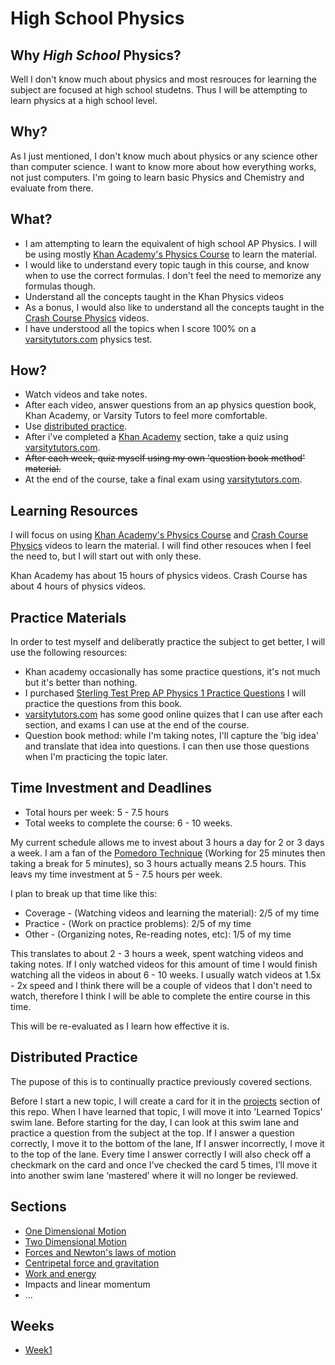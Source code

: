 # High School Physics

## Why *High School* Physics? 

Well I don't know much about physics and most resrouces for learning the subject are focused at high school studetns. Thus I will be attempting to learn physics at a high school level.

## Why?

As I just mentioned, I don't know much about physics or any science other than computer science. I want to know more about how everything works, not just computers. I'm going to learn basic Physics and Chemistry and evaluate from there.

## What?

* I am attempting to learn the equivalent of high school AP Physics. I will be using mostly [Khan Academy's Physics Course](https://www.khanacademy.org/science/physics) to learn the material.
* I would like to understand every topic taugh in this course, and know when to use the correct formulas. I don't feel the need to memorize any formulas though.
* Understand all the concepts taught in the Khan Physics videos
* As a bonus, I would also like to understand all the concepts taught in the [Crash Course Physics](https://www.youtube.com/watch?v=ZM8ECpBuQYE) videos.
* I have understood all the topics when I score 100% on a [varsitytutors.com](https://www.varsitytutors.com/high_school_physics-practice-tests) physics test.

## How?

* Watch videos and take notes. 
* After each video, answer questions from an ap physics question book, Khan Academy, or Varsity Tutors to feel more comfortable.
* Use [distributed practice](#distributed-practice).
* After i've completed a [Khan Academy](https://www.khanacademy.org/science/physics) section, take a quiz using [varsitytutors.com](https://www.varsitytutors.com/high_school_physics-practice-tests).
* ~~After each week, quiz myself using my own 'question book method' material.~~
* At the end of the course, take a final exam using [varsitytutors.com](https://www.varsitytutors.com/high_school_physics-practice-tests).

## Learning Resources

I will focus on using [Khan Academy's Physics Course](https://www.khanacademy.org/science/physics) and [Crash Course Physics](https://www.youtube.com/watch?v=ZM8ECpBuQYE) videos to learn the material. I will find other resouces when I feel the need to, but I will start out with only these.

Khan Academy has about 15 hours of physics videos.
Crash Course has about 4 hours of physics videos.


## Practice Materials

In order to test myself and deliberatly practice the subject to get better, I will use the following resources:

* Khan academy occasionally has some practice questions, it's not much but it's better than nothing.
* I purchased [Sterling Test Prep AP Physics 1 Practice Questions](https://www.amazon.com/Sterling-Test-Physics-Practice-Questions/dp/1514215608/ref=pd_sbs_14_img_2?_encoding=UTF8&psc=1&refRID=9D3G54T50ZJTKCQBDXY8) I will practice the questions from this book. 
* [varsitytutors.com](https://www.varsitytutors.com/ap_physics_1-help) has some good online quizes that I can use after each section, and exams I can use at the end of the course.
* Question book method: while I'm taking notes, I'll capture the 'big idea' and translate that idea into questions. I can then use those questions when I'm practicing the topic later.

## Time Investment and Deadlines

* Total hours per week: 5 - 7.5 hours
* Total weeks to complete the course: 6 - 10 weeks.

My current schedule allows me to invest about 3 hours a day for 2 or 3 days a week. I am a fan of the [Pomedoro Technique](https://www.google.ca/url?sa=t&rct=j&q=&esrc=s&source=web&cd=1&ved=0ahUKEwimjoSqv8XRAhVL6GMKHaZAD5AQFggaMAA&url=https%3A%2F%2Fen.wikipedia.org%2Fwiki%2FPomodoro_Technique&usg=AFQjCNEcNK-woTV-MpzRR0ilVXA1DnbXxQ&bvm=bv.144224172,d.cGc) (Working for 25 minutes then taking a break for 5 minutes), so 3 hours actually means 2.5 hours. This leavs my time investment at 5 - 7.5 hours per week.

I plan to break up that time like this:

* Coverage - (Watching videos and learning the material): 2/5 of my time
* Practice - (Work on practice problems): 2/5 of my time
* Other - (Organizing notes, Re-reading notes, etc): 1/5 of my time

This translates to about 2 - 3 hours a week, spent watching videos and taking notes. If I only watched videos for this amount of time I would finish watching all the videos in about 6 - 10 weeks. I usually watch videos at 1.5x - 2x speed and I think there will be a couple of videos that I don't need to watch, therefore I think I will be able to complete the entire course in this time.

This will be re-evaluated as I learn how effective it is.

## Distributed Practice

The pupose of this is to continually practice previously covered sections.

Before I start a new topic, I will create a card for it in the [projects](https://github.com/meech-ward/Learning-Projects/projects/1) section of this repo. When I have learned that topic, I will move it into 'Learned Topics' swim lane. Before starting for the day, I can look at this swim lane and practice a question from the subject at the top. If I answer a question correctly, I move it to the bottom of the lane, If I answer incorrectly, I move it to the top of the lane. Every time I answer correctly I will also check off a checkmark on the card and once I’ve checked the card 5 times, I’ll move it into another swim lane ‘mastered’ where it will no longer be reviewed.



## Sections

* [One Dimensional Motion](https://github.com/meech-ward/Learning-Projects/issues/1)
* [Two Dimensional Motion](https://github.com/meech-ward/Learning-Projects/issues/2)
* [Forces and Newton's laws of motion](https://github.com/meech-ward/Learning-Projects/issues/3)
* [Centripetal force and gravitation](https://github.com/meech-ward/Learning-Projects/issues/4)
* [Work and energy](https://github.com/meech-ward/Learning-Projects/issues/5)
* Impacts and linear momentum
* ...

## Weeks

* [Week1](https://github.com/meech-ward/Learning-Projects/blob/master/Courses/HighSchoolPhysics/Week1.md)
